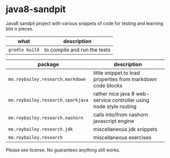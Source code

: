# java8-sandpit

Java8 sandpit project with various snippets of code for testing and learning bits n pieces.

what | description
-----|------------
`gradle build` | to compile and run the tests

package | description
--------|------------
`me.roybailey.research.markdown` | little snippet to load properties from markdown code blocks
`me.roybailey.research.sparkjava` | rather nice java 8 web-service controller using node style routing
`me.roybailey.research.nashorn` | calls into/from nashorn javascript engine
`me.roybailey.research.jdk` | miscellaneous jdk snippets
`me.roybailey.research` | miscellaneous exercises


Please see license.  No guarantees anything still works.
